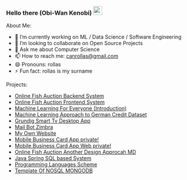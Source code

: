 <h3>Hello there (Obi-Wan Kenobi)  <img style="height:auto;width:24px" src="https://cdn-icons.flaticon.com/png/512/922/premium/922809.png?token=exp=1660908758~hmac=8ca9d1e615a8330599faf7167320a0b9"></img></h3>

About Me:


- 🔭 I’m currently working on ML / Data Science / Software Engineering
- 👯 I’m looking to collaborate on Open Source Projects
- 💬 Ask me about Computer Science
- 📫 How to reach me: canrollas@gmail.com
- 😄 Pronouns: rollas
- ⚡ Fun fact: rollas is my surname

Projects:
- [Online Fish Auction Backend System](https://github.com/canrollas/restful)
- [Online Fish Auction Frontend System](https://github.com/canrollas/mert)
- [Machine Learning For Everyone (Introduction)](https://github.com/canrollas/machine_learning_tutorials)
- [Machine Learning Approach to German Credit Dataset](https://github.com/canrollas/Credit_Appliance)
- [Grundig Smart Tv Desktop App](https://github.com/canrollas/Remote-Controller)
- [Mail Bot Zimbra](https://github.com/canrollas/Iyte-Mail-Bot)
- [My Own Website](https://github.com/canrollas/Can-Rollas-Website)
- [Mobile Business Card App private!](https://github.com/canrollas/mobilkart)
- [Mobile Business Card App Web private!](https://github.com/canrollas/ecocardweb)
- [Online Fish Auction Another Design Approcah MD](https://github.com/canrollas/balik-mezati/tree/main)
- [Java Spring SQL based System](https://github.com/canrollas/JAVAC)
- [Programming Languages Scheme](https://github.com/canrollas/scheme)
- [Template Of NOSQL MONGODB](https://github.com/canrollas/Template-For-MongoDB)

